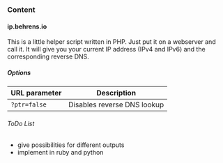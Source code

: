 ### Content
#### ip.behrens.io
This is a little helper script written in PHP. Just put it on a webserver and call it. It will give you your current IP address (IPv4 and IPv6) and the corresponding reverse DNS.

##### Options
URL parameter | Description
--- | ---
`?ptr=false` | Disables reverse DNS lookup

###### ToDo List
* give possibilities for different outputs
* implement in ruby and python
